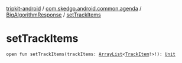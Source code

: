 [tripkit-android](../../index.md) / [com.skedgo.android.common.agenda](../index.md) / [BigAlgorithmResponse](index.md) / [setTrackItems](./set-track-items.md)

# setTrackItems

`open fun setTrackItems(trackItems: `[`ArrayList`](https://docs.oracle.com/javase/7/docs/api/java/util/ArrayList.html)`<`[`TrackItem`](../-track-item/index.md)`!>!): `[`Unit`](https://kotlinlang.org/api/latest/jvm/stdlib/kotlin/-unit/index.html)